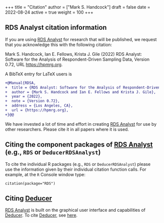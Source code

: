 +++
title = "Citation"
author = ["Mark S. Handcock"]
draft = false
date = 2022-08-24
active = true
weight = 100
+++
## RDS Analyst citation information


If you are using <u>RDS Analyst</u> for research that will be published, we request that you acknowledge this with the following citation:

  Mark S. Handcock, Ian E. Fellows, Krista J. Gile (2022) RDS Analyst:
  Software for the Analysis of Respondent-Driven Sampling Data, Version
  0.72, URL https://hpmrg.org.

A BibTeX entry for LaTeX users is

 ```diff
 +@Manual{RDSA,
 +  title = {RDS Analyst: Software for the Analysis of Respondent-Driven Sampling Data},
 +  author = {Mark S. Handcock and Ian E. Fellows and Krista J. Gile},
 +  year = {2022},
 +  note = {Version 0.72},
 +  address = {Los Angeles, CA},
 +  url = {https://hpmrg.org},
 +}@@
  ```

We have invested a lot of time and effort in creating <u>RDS Analyst</u> for use by other researchers. Please cite it in all papers where it is
used.

## Citing the component packages of <u>RDS Analyst</u> (e.g., `RDS` or `DeducerRDSAnalyst`)

To cite the individual R packages (e.g., `RDS` or `DeducerRDSAnalyst`) please use the information given by their individual citation function
calls. For example, at the `R` Console window type:

  `citation(package="RDS")`
  
## Citing <u>Deducer</u>

<u>RDS Analyst</u> is built on the graphical user interface and capabilities of <u>Deducer</u>. To cite <u>Deducer</u>, see
[here](http://cran.r-project.org/web/packages/Deducer/citation.html).
